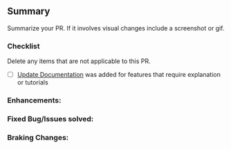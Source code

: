 ## Summary

Summarize your PR. If it involves visual changes include a screenshot or gif.


### Checklist

Delete any items that are not applicable to this PR.

- [ ] [Update Documentation](https://github.com/Secure-Compliance-Solutions-LLC/gitbook) was added for features that require explanation or tutorials

### Enhancements:


### Fixed Bug/Issues solved:


### Braking Changes:

